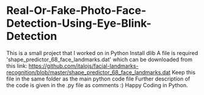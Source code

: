# Real-Or-Fake-Photo-Face-Detection-Using-Eye-Blink-Detection
This is a small project that I worked on in Python
Install dlib
A file is required 'shape_predictor_68_face_landmarks.dat' which can be downloaded from this link: 
https://github.com/italojs/facial-landmarks-recognition/blob/master/shape_predictor_68_face_landmarks.dat
Keep this file in the same folder as the main python code file
Further description of the code is given in the .py file as comments :) Happy Coding in Python.
